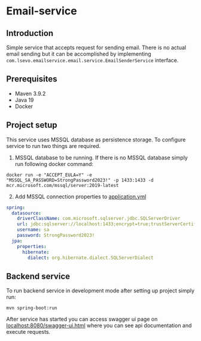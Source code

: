# Email-service

## Introduction
Simple service that accepts request for sending email. There is no actual email sending but it can be accomplished by 
implementing `com.lsevo.emailservice.email.service.EmailSenderService` interface.

## Prerequisites
- Maven 3.9.2
- Java 19
- Docker

## Project setup
This service uses MSSQL database as persistence storage. To configure service to run two things are required.

1. MSSQL database to be running. If there is no MSSQL database simply run following docker command:
````
docker run -e "ACCEPT_EULA=Y" -e "MSSQL_SA_PASSWORD=StrongPassword2023!" -p 1433:1433 -d mcr.microsoft.com/mssql/server:2019-latest
````

2. Add MSSQL connection properties to [application.yml](./src/main/resources/application.yml)
````yaml
spring:
  datasource:
    driverClassName: com.microsoft.sqlserver.jdbc.SQLServerDriver
    url: jdbc:sqlserver://localhost:1433;encrypt=true;trustServerCertificate=true;
    username: sa
    password: StrongPassword2023!
  jpa:
    properties:
      hibernate:
        dialect: org.hibernate.dialect.SQLServerDialect
````
## Backend service
To run backend service in development mode after setting up project simply run:
````maven
mvn spring-boot:run
````
After service has started you can access swagger ui page on 
[localhost:8080/swagger-ui.html](http://localhost:8080/swagger-ui.html) where you can see api documentation and 
execute requests.